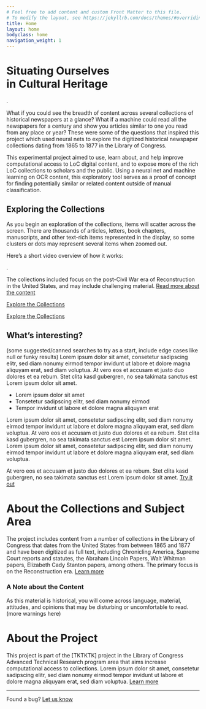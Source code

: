 ```yaml
---
# Feel free to add content and custom Front Matter to this file.
# To modify the layout, see https://jekyllrb.com/docs/themes/#overriding-theme-defaults
title: Home
layout: home
bodyclass: home
navigation_weight: 1
---
```


<div class="hero">
  <h1 class="home-title">Situating Ourselves<br> in Cultural Heritage</h1>
  <div class="snapshot-wrapper">
    .
  </div>
</div>

What if you could see the breadth of content across several collections of historical newspapers at a glance? What if a machine could read all the newspapers for a century and show you articles similar to one you read from any place or year? These were some of the questions that inspired this project which used neural nets to explore the digitized historical newspaper collections dating from 1865 to 1877 in the Library of Congress. 

This experimental project aimed to use, learn about, and help improve computational access to LoC digital content, and to expose more of the rich LoC collections to scholars and the public. Using a neural net and machine learning on OCR content, this exploratory tool serves as a proof of concept for finding potentially similar or related content outside of manual classification.

## Exploring the Collections
As you begin an exploration of the collections, items will scatter across the screen. There are thousands of articles, letters, book chapters, manuscripts, and other text-rich items represented in the display, so some clusters or dots may represent several items when zoomed out. 

Here’s a short video overview of how it works:

<div class="video-wrapper">
  .
</div>

The collections included focus on the post-Civil War era of Reconstruction in the United States, and may include challenging material. [Read more about the content](#about-the-collections-and-subject-area)

<p><a class="cta-button" href="/interact">Explore the Collections</a></p>
<p><a class="cta-button secondary" href="/interact">Explore the Collections</a></p>

## What’s interesting?
(some suggested/canned searches to try as a start, include edge cases like null or funky results) Lorem ipsum dolor sit amet, consetetur sadipscing elitr, sed diam nonumy eirmod tempor invidunt ut labore et dolore magna aliquyam erat, sed diam voluptua. At vero eos et accusam et justo duo dolores et ea rebum. Stet clita kasd gubergren, no sea takimata sanctus est Lorem ipsum dolor sit amet. 

- Lorem ipsum dolor sit amet
- Tonsetetur sadipscing elitr, sed diam nonumy eirmod 
- Tempor invidunt ut labore et dolore magna aliquyam erat

Lorem ipsum dolor sit amet, consetetur sadipscing elitr, sed diam nonumy eirmod tempor invidunt ut labore et dolore magna aliquyam erat, sed diam voluptua. At vero eos et accusam et justo duo dolores et ea rebum. Stet clita kasd gubergren, no sea takimata sanctus est Lorem ipsum dolor sit amet. Lorem ipsum dolor sit amet, consetetur sadipscing elitr, sed diam nonumy eirmod tempor invidunt ut labore et dolore magna aliquyam erat, sed diam voluptua. 

At vero eos et accusam et justo duo dolores et ea rebum. Stet clita kasd gubergren, no sea takimata sanctus est Lorem ipsum dolor sit amet. [Try it out](/interact)


# About the Collections and Subject Area
The project includes content from a number of collections in the Library of Congress that dates from the United States from between 1865 and 1877 and have been digitized as full text, including Chronicling America, Supreme Court reports and statutes, the Abraham Lincoln Papers, Walt Whitman papers, Elizabeth Cady Stanton papers, among others. The primary focus is on the Reconstruction era. [Learn more](/about/content)


<div class="message">
  <h3>A Note about the Content</h3>
  <p>As this material is historical, you will come across language, material, attitudes, and opinions that may be disturbing or uncomfortable to read. (more warnings here)</p>
</div>


# About the Project
This project is part of the [TKTKTK] project in the Library of Congress Advanced Technical Research program area that aims increase computational access to collections. Lorem ipsum dolor sit amet, consetetur sadipscing elitr, sed diam nonumy eirmod tempor invidunt ut labore et dolore magna aliquyam erat, sed diam voluptua. [Learn more](/about/project)

---

Found a bug? [Let us know]()
